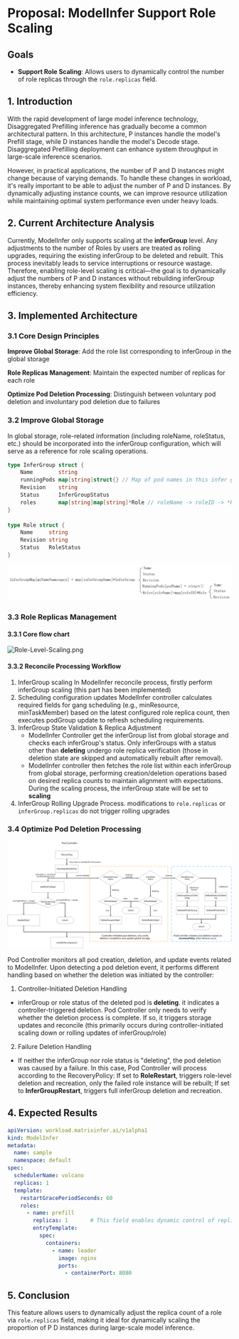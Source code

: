 # Proposal: ModelInfer Support Role Scaling

## Goals

- **Support Role Scaling**: Allows users to dynamically control the number of role replicas through the `role.replicas` field.

## 1. Introduction

With the rapid development of large model inference technology, Disaggregated Prefilling inference has gradually become a common architectural pattern. 
In this architecture, P instances handle the model's Prefill stage, while D instances handle the model's Decode stage. Disaggregated Prefilling deployment can enhance system throughput in large-scale inference scenarios. 

However, in practical applications, the number of P and D instances might change because of varying demands. To handle these changes in workload, it's really important to be able to adjust the number of P and D instances.
By dynamically adjusting instance counts, we can improve resource utilization while maintaining optimal system performance even under heavy loads.

## 2. Current Architecture Analysis

Currently, ModelInfer only supports scaling at the **inferGroup** level. Any adjustments to the number of Roles by users are treated as rolling upgrades, requiring the existing 
inferGroup to be deleted and rebuilt. This process inevitably leads to service interruptions or resource wastage. Therefore, enabling role-level scaling is critical—the goal is 
to dynamically adjust the numbers of P and D instances without rebuilding inferGroup instances, thereby enhancing system flexibility and resource utilization efficiency.

## 3. Implemented Architecture

### 3.1 Core Design Principles

**Improve Global Storage**: Add the role list corresponding to inferGroup in the global storage

**Role Replicas Management**: Maintain the expected number of replicas for each role  

**Optimize Pod Deletion Processing**: Distinguish between voluntary pod deletion and involuntary pod deletion due to failures

### 3.2 Improve Global Storage

In global storage, role-related information (including roleName, roleStatus, etc.) should be incorporated into the inferGroup configuration, which will serve as a reference for role scaling operations.

```go
type InferGroup struct {
    Name        string
    runningPods map[string]struct{} // Map of pod names in this infer group
    Revision    string
    Status      InferGroupStatus
    roles       map[string]map[string]*Role // roleName -> roleID -> *Role, like prefill -> prefill-0 -> *Role
}

type Role struct {
    Name     string
    Revision string
    Status   RoleStatus
}
```

![global-storage.png](images/global-storage.png)

### 3.3 Role Replicas Management

#### 3.3.1 Core flow chart

![Role-Level-Scaling.png](images/Role-Level-Scaling.png)

#### 3.3.2 Reconcile Processing Workflow

1. InferGroup scaling
   In ModelInfer reconcile process, firstly perform inferGroup scaling (this part has been implemented)
2. Scheduling configuration updates
   ModelInfer controller calculates required fields for gang scheduling (e.g., minResource, minTaskMember) based on the latest configured role replica count, then executes podGroup update to refresh scheduling requirements.
3. InferGroup State Validation & Replica Adjustment
   - ModelInfer Controller get the inferGroup list from global storage and checks each inferGroup's status. Only inferGroups with a status other than **deleting** undergo role replica verification (those in deletion state are skipped and automatically rebuilt after removal).
   - ModelInfer controller then fetches the role list within each inferGroup from global storage, performing creation/deletion operations based on desired replica counts to maintain alignment with expectations. During the scaling process, the inferGroup state will be set to **scaling**
4. InferGroup Rolling Upgrade Process.
   modifications to `role.replicas` or `inferGroup.replicas` do not trigger rolling upgrades

### 3.4 Optimize Pod Deletion Processing

![podcontroller.png](images/podcontroller.png)

Pod Controller monitors all pod creation, deletion, and update events related to ModelInfer. Upon detecting a pod deletion event, it performs different handling based on whether the deletion was initiated by the controller:

1. Controller-Initiated Deletion Handling

- inferGroup or role status of the deleted pod is **deleting**. it indicates a controller-triggered deletion. Pod Controller only needs to verify whether the deletion process is complete. 
  If so, it triggers storage updates and reconcile (this primarily occurs during controller-initiated scaling down or rolling updates of inferGroup/role)

2. Failure Deletion Handling

- If neither the inferGroup nor role status is "deleting", the pod deletion was caused by a failure. In this case, Pod Controller will process according to the RecoveryPolicy:
  If set to **RoleRestart**, triggers role-level deletion and recreation, only the failed role instance will be rebuilt; If set to **InferGroupRestart**, triggers full inferGroup deletion and recreation.

## 4. Expected Results

```yaml
apiVersion: workload.matrixinfer.ai/v1alpha1
kind: ModelInfer
metadata:
  name: sample
  namespace: default
spec:
  schedulerName: volcano
  replicas: 1 
  template:
    restartGracePeriodSeconds: 60
    roles:
      - name: prefill
        replicas: 1       # This field enables dynamic control of replica counts for each role.
        entryTemplate:
          spec:
            containers:
              - name: leader
                image: nginx
                ports:
                  - containerPort: 8080
```

## 5. Conclusion

This feature allows users to dynamically adjust the replica count of a role via `role.replicas` field, making it ideal for dynamically scaling the proportion of P D instances during large-scale model inference.